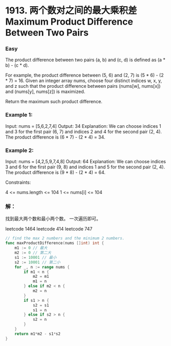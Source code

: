 # 1913. 两个数对之间的最大乘积差 Maximum Product Difference Between Two Pairs

### Easy

The product difference between two pairs (a, b) and (c, d) is defined as (a * b) - (c * d).

For example, the product difference between (5, 6) and (2, 7) is (5 * 6) - (2 * 7) = 16.
Given an integer array nums, choose four distinct indices w, x, y, and z such that the product difference between pairs (nums[w], nums[x]) and (nums[y], nums[z]) is maximized.

Return the maximum such product difference.

### Example 1:

Input: nums = [5,6,2,7,4]
Output: 34
Explanation: We can choose indices 1 and 3 for the first pair (6, 7) and indices 2 and 4 for the second pair (2, 4).
The product difference is (6 * 7) - (2 * 4) = 34.

### Example 2:

Input: nums = [4,2,5,9,7,4,8]
Output: 64
Explanation: We can choose indices 3 and 6 for the first pair (9, 8) and indices 1 and 5 for the second pair (2, 4).
The product difference is (9 * 8) - (2 * 4) = 64.

Constraints:

4 <= nums.length <= 104
1 <= nums[i] <= 104

### 解：

找到最大两个数和最小两个数。 一次遍历即可。

leetcode 1464
leetcode 414
leetcode 747


```go
// find the max 2 numbers and the minimum 2 numbers.
func maxProductDifference(nums []int) int {
	m1 := 0 // 最大
	m2 := 0 // 第二大
	s1 := 10001 // 最小
	s2 := 10001 // 第二小
	for _, n := range nums {
		if m1 < n {
			m2 = m1
			m1 = n
		} else if m2 < n {
			m2 = n
		}
		if s1 > n {
			s2 = s1
			s1 = n
		} else if s2 > n {
			s2 = n
		}
	}
	return m1*m2 - s1*s2
}
```
